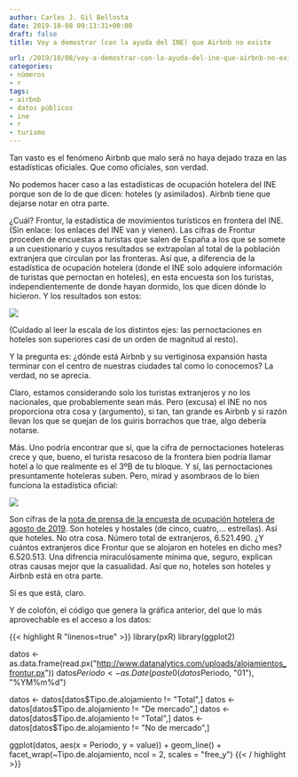 ```yaml
---
author: Carlos J. Gil Bellosta
date: 2019-10-08 09:13:31+00:00
draft: false
title: Voy a demostrar (con la ayuda del INE) que Airbnb no existe

url: /2019/10/08/voy-a-demostrar-con-la-ayuda-del-ine-que-airbnb-no-existe/
categories:
- números
- r
tags:
- airbnb
- datos públicos
- ine
- r
- turismo
---
```


Tan vasto es el fenómeno Airbnb que malo será no haya dejado traza en las estadísticas oficiales. Que como oficiales, son verdad.

No podemos hacer caso a las estadísticas de ocupación hotelera del INE porque son de lo de que dicen: hoteles (y asimilados). Airbnb tiene que dejarse notar en otra parte.

¿Cuál? Frontur, la estadística de movimientos turísticos en frontera del INE. (Sin enlace: los enlaces del INE van y vienen). Las cifras de Frontur proceden de encuestas a turistas que salen de España a los que se somete a un cuestionario y cuyos resultados se extrapolan al total de la población extranjera que circulan por las fronteras. Así que, a diferencia de la estadística de ocupación hotelera (donde el INE solo adquiere información de turistas que pernoctan en hoteles), en esta encuesta son los turistas, independientemente de donde hayan dormido, los que dicen dónde lo hicieron. Y los resultados son estos:

![](/wp-uploads/2019/10/frontur_alojamiento.png#center)

(Cuidado al leer la escala de los distintos ejes: las pernoctaciones en hoteles son superiores casi de un orden de magnitud al resto).

Y la pregunta es: ¿dónde está Airbnb y su vertiginosa expansión hasta terminar con el centro de nuestras ciudades tal como lo conocemos? La verdad, no se aprecia.

Claro, estamos considerando solo los turistas extranjeros y no los nacionales, que probablemente sean más. Pero (excusa) el INE no nos proporciona otra cosa y (argumento), si tan, tan grande es Airbnb y si razón llevan los que se quejan de los guiris borrachos que trae, algo debería notarse.

Más. Uno podría encontrar que sí, que la cifra de pernoctaciones hoteleras crece y que, bueno, el turista resacoso de la frontera bien podría llamar hotel a lo que realmente es el 3ºB de tu bloque. Y sí, las pernoctaciones presuntamente hoteleras suben. Pero, mirad y asombraos de lo bien funciona la estadística oficial:

![](/wp-uploads/2019/10/ocupacion_hotelera.png#center)

Son cifras de la [nota de prensa de la encuesta de ocupación hotelera de agosto de 2019](https://www.ine.es/daco/daco42/prechote/cth0819.pdf). Son hoteles y hostales (de cinco, cuatro,... estrellas). Así que hoteles. No otra cosa. Número total de extranjeros, 6.521.490. ¿Y cuántos extranjeros dice Frontur que se alojaron en hoteles en dicho mes? 6.520.513. Una difrencia miraculósamente mínima que, seguro, explican otras causas mejor que la casualidad. Así que no, hoteles son hoteles y Airbnb está en otra parte.

Si es que está, claro.

Y de colofón, el código que genera la gráfica anterior, del que lo más aprovechable es el acceso a los datos:

{{< highlight R "linenos=true" >}}
library(pxR)
library(ggplot2)

datos <- as.data.frame(read.px("http://www.datanalytics.com/uploads/alojamientos_frontur.px"))
datos$Periodo <- as.Date(paste0(datos$Periodo, "01"), "%YM%m%d")

datos <- datos[datos$Tipo.de.alojamiento != "Total",]
datos <- datos[datos$Tipo.de.alojamiento != "De mercado",]
datos <- datos[datos$Tipo.de.alojamiento != "Total",]
datos <- datos[datos$Tipo.de.alojamiento != "No de mercado",]

ggplot(datos, aes(x = Periodo, y = value)) +
    geom_line() +
    facet_wrap(~Tipo.de.alojamiento, ncol = 2,
                scales = "free_y")
{{< / highlight >}}

